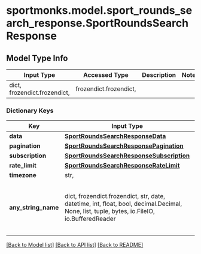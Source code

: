 # sportmonks.model.sport_rounds_search_response.SportRoundsSearchResponse

## Model Type Info
Input Type | Accessed Type | Description | Notes
------------ | ------------- | ------------- | -------------
dict, frozendict.frozendict,  | frozendict.frozendict,  |  | 

### Dictionary Keys
Key | Input Type | Accessed Type | Description | Notes
------------ | ------------- | ------------- | ------------- | -------------
**data** | [**SportRoundsSearchResponseData**](SportRoundsSearchResponseData.md) | [**SportRoundsSearchResponseData**](SportRoundsSearchResponseData.md) |  | [optional] 
**pagination** | [**SportRoundsSearchResponsePagination**](SportRoundsSearchResponsePagination.md) | [**SportRoundsSearchResponsePagination**](SportRoundsSearchResponsePagination.md) |  | [optional] 
**subscription** | [**SportRoundsSearchResponseSubscription**](SportRoundsSearchResponseSubscription.md) | [**SportRoundsSearchResponseSubscription**](SportRoundsSearchResponseSubscription.md) |  | [optional] 
**rate_limit** | [**SportRoundsSearchResponseRateLimit**](SportRoundsSearchResponseRateLimit.md) | [**SportRoundsSearchResponseRateLimit**](SportRoundsSearchResponseRateLimit.md) |  | [optional] 
**timezone** | str,  | str,  |  | [optional] 
**any_string_name** | dict, frozendict.frozendict, str, date, datetime, int, float, bool, decimal.Decimal, None, list, tuple, bytes, io.FileIO, io.BufferedReader | frozendict.frozendict, str, BoolClass, decimal.Decimal, NoneClass, tuple, bytes, FileIO | any string name can be used but the value must be the correct type | [optional]

[[Back to Model list]](../../README.md#documentation-for-models) [[Back to API list]](../../README.md#documentation-for-api-endpoints) [[Back to README]](../../README.md)

